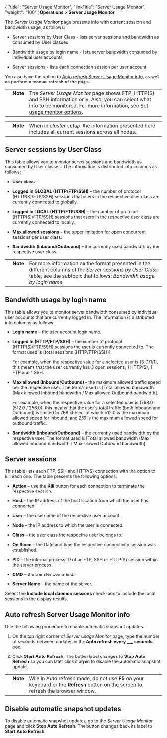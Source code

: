 {
    "title": "Server Usage Monitor",
    "linkTitle": "Server Usage Monitor",
    "weight": "100"
}**Operations &gt; Server Usage Monitor**

The *Server Usage Monitor* page presents info with current session and bandwidth usage, as follows:

-   Server sessions by User Class - lists server sessions and bandwidth as consumed by User classes
-   Bandwidth usage by login name - lists server bandwidth consumed by individual user accounts
-   Server sessions - lists each connection session per user account

You also have the option to [Auto refresh Server Usage Monitor info](#autorefresh_serverusagemonitor), as well as perform a manual refresh of the page.

<table cellpadding="0" cellspacing="0">
   <col/>
   <col/>
   <col/>
      <tr>
         <td valign="top">         </td>
         <td valign="top"><span><b>Note</b></span>
         </td>
         <td data-mc-autonum="&lt;b&gt;Note&lt;/b&gt;" valign="top">The <em>Server Usage Monitor</em> page shows FTP, HTTP(S) and SSH information only. Also, you can select what info to be monitored. For more information, see <a href="../../c_st_setup/c_st_miscellaneousconfiguration/t_st_miscellaneousoptions" xrefformat="{paratext}">Set usage monitor options</a>.         </td>
      </tr>
</table>

<table cellpadding="0" cellspacing="0">
   <col/>
   <col/>
   <col/>
      <tr>
         <td valign="top">         </td>
         <td valign="top"><span><b>Note</b></span>
         </td>
         <td data-mc-autonum="&lt;b&gt;Note&lt;/b&gt;" valign="top">When in <i>cluster setup</i>, the information presented here includes all current sessions across all nodes.         </td>
      </tr>
</table>

## Server sessions by User Class

This table allows you to monitor server sessions and bandwidth as consumed by User classes. The information is distributed into columns as follows:

-   **User class**
-   **Logged in GLOBAL (HTTP/FTP/SSH)** – the number of protocol (HTTP(S)/FTP/SSH) sessions that users in the respective user class are currently connected to globally.
-   **Logged in LOCAL (HTTP/FTP/SSH)** – the number of protocol (HTTP(S)/FTP/SSH) sessions that users in the respective user class are currently connected to locally.
-   **Max allowed sessions** – the upper limitation for open concurrent sessions per user class.
-   **Bandwidth (Inbound/Outbound)** – the currently used bandwidth by the respective user class.

<table cellpadding="0" cellspacing="0">
   <col/>
   <col/>
   <col/>
      <tr>
         <td valign="top">         </td>
         <td valign="top"><span><b>Note</b></span>
         </td>
         <td data-mc-autonum="&lt;b&gt;Note&lt;/b&gt;" valign="top">For more information on the format presented in the different columns of the <i>Server sessions by User Class</i> table, see the subtopic that follows: <i>Bandwidth usage by login name</i>.         </td>
      </tr>
</table>

## <span id="Bandwidt"></span>Bandwidth usage by login name

This table allows you to monitor server bandwidth consumed by individual user accounts that are currently logged in. The information is distributed into columns as follows:

-   **Login name** – the user account login name.
-   **Logged In (HTTP/FTP/SSH)** – the number of protocol (HTTP(S)/FTP/SSH) sessions the user is currently connected to. The format used is \[total sessions (HTTP/FTP/SSH)\].  
    For example, when the respective value for a selected user is (3 (1/1/1), this means that the user currently has 3 open sessions, 1 HTTP(S), 1 FTP and 1 SSH.
-   **Max allowed (Inbound/Outbound)** – the maximum allowed traffic speed per the respective user. The format used is \[Total allowed bandwidth (Max allowed Inbound bandwidth / Max allowed Outbound bandwidth\].  
    For example, when the respective value for a selected user is (768.0 (512.0 / 256.0), this means that the user's total traffic (both Inbound and Outbound) is limited to 768 kb/sec, of which 512.0 is the maximum allowed speed for inbound, and 256 is the maximum allowed speed for outbound traffic.
-   **Bandwidth (Inbound/Outbound)** – the currently used bandwidth by the respective user. The format used is \[Total allowed bandwidth (Max allowed Inbound bandwidth / Max allowed Outbound bandwidth\].

## Server sessions

This table lists each FTP, SSH and HTTP(S) connection with the option to kill each one. The table presents the following options:

-   **Action** – use the **Kill** button for each connection to terminate the respective session.
-   **Host** – the IP address of the host location from which the user has connected.
-   **User** – the username of the respective user account.
-   **Node** – the IP address to which the user is connected.
-   **Class** – the user class the respective user belongs to.
-   **On Since** – the Date and time the respective connectivity session was established.
-   **PID** – the internal process ID of an FTP, SSH or HTTP(S) session within the server process.
-   **CMD** – the transfer command.
-   **Server Name** – the name of the server.

Select the **Include local daemon sessions** check-box to include the local sessions in the display results.

## <span id="Autorefresh_ServerUsageMonitor"></span>Auto refresh Server Usage Monitor info

Use the following procedure to enable automatic snapshot updates.

1.  On the top right corner of *Server Usage Monitor* page, type the number of seconds between updates in the **Auto refresh every \_\_\_ seconds** box.
2.  Click **Start Auto Refresh**. The button label changes to **Stop Auto Refresh** so you can later click it again to disable the automatic snapshot update.

<table cellpadding="0" cellspacing="0">
   <col/>
   <col/>
   <col/>
      <tr>
         <td valign="top">         </td>
         <td valign="top"><span><b>Note</b></span>
         </td>
         <td data-mc-autonum="&lt;b&gt;Note&lt;/b&gt;" valign="top">Wile in Auto refresh mode, do not use <strong>F5</strong> on your keyboard or the <b>Refresh</b> button on the screen to refresh the browser window.         </td>
      </tr>
</table>

## Disable automatic snapshot updates

To disable automatic snapshot updates, go to the *Server Usage Monitor* page and click **Stop Auto Refresh**. The button changes back its label to **Start Auto Refresh**.

